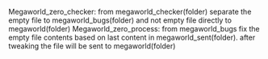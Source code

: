 Megaworld_zero_checker: from megaworld_checker(folder) separate the empty file to megaworld_bugs(folder) and not empty file directly to megaworld(folder)
Megaworld_zero_process: from megaworld_bugs fix the empty file contents based on last content in megaworld_sent(folder). after tweaking the file will be sent to megaworld(folder)
